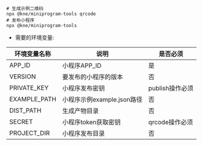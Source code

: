 ```shell
# 生成示例二维码
npx @kne/miniprogram-tools qrcode
# 发布小程序
npx @kne/miniprogram-tools
```

* 需要的环境变量:

| 环境变量名称       | 说明                  | 是否必须        |
|--------------|---------------------|-------------|
| APP_ID       | 小程序APP_ID           | 是           |
| VERSION      | 要发布的小程序的版本          | 否           |
| PRIVATE_KEY  | 小程序发布密钥             | publish操作必须 |
| EXAMPLE_PATH | 小程序示例example.json路径 | 否           |
| DIST_PATH    | 生成产物目录              | 否           |
| SECRET       | 小程序token获取密钥        | qrcode操作必须  |
| PROJECT_DIR  | 小程序发布目录             | 否           |


